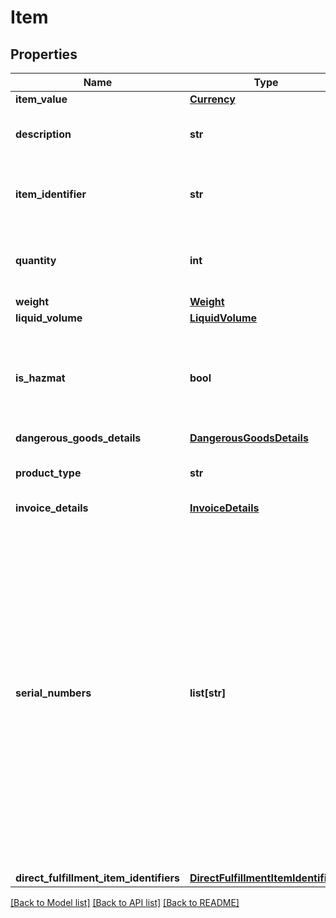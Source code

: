 # Item

## Properties
Name | Type | Description | Notes
------------ | ------------- | ------------- | -------------
**item_value** | [**Currency**](Currency.md) |  | [optional] 
**description** | **str** | The product description of the item. | [optional] 
**item_identifier** | **str** | A unique identifier for an item provided by the client. | [optional] 
**quantity** | **int** | The number of units. This value is required. | 
**weight** | [**Weight**](Weight.md) |  | [optional] 
**liquid_volume** | [**LiquidVolume**](LiquidVolume.md) |  | [optional] 
**is_hazmat** | **bool** | When true, the item qualifies as hazardous materials (hazmat). Defaults to false. | [optional] 
**dangerous_goods_details** | [**DangerousGoodsDetails**](DangerousGoodsDetails.md) |  | [optional] 
**product_type** | **str** | The product type of the item. | [optional] 
**invoice_details** | [**InvoiceDetails**](InvoiceDetails.md) |  | [optional] 
**serial_numbers** | **list[str]** | A list of unique serial numbers in an Amazon package that can be used to guarantee non-fraudulent items. The number of serial numbers in the list must be less than or equal to the quantity of items being shipped. Only applicable when channel source is Amazon. | [optional] 
**direct_fulfillment_item_identifiers** | [**DirectFulfillmentItemIdentifiers**](DirectFulfillmentItemIdentifiers.md) |  | [optional] 

[[Back to Model list]](../README.md#documentation-for-models) [[Back to API list]](../README.md#documentation-for-api-endpoints) [[Back to README]](../README.md)

